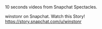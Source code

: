 10 seconds videos from Snapchat Spectacles.

winstonr on Snapchat. Watch this Story! https://story.snapchat.com/u/winstonr
